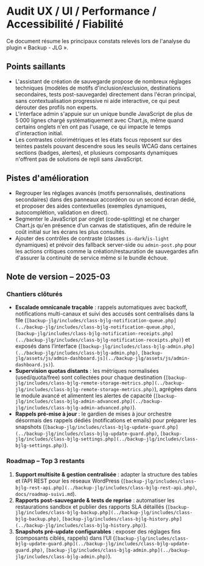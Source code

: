 # Audit UX / UI / Performance / Accessibilité / Fiabilité

Ce document résume les principaux constats relevés lors de l'analyse du plugin « Backup - JLG ».

## Points saillants

- L'assistant de création de sauvegarde propose de nombreux réglages techniques (modèles de motifs d'inclusion/exclusion, destinations secondaires, tests post-sauvegarde) directement dans l'écran principal, sans contextualisation progressive ni aide interactive, ce qui peut dérouter des profils non experts.
- L'interface admin s'appuie sur un unique bundle JavaScript de plus de 5 000 lignes chargé systématiquement avec Chart.js, même quand certains onglets n'en ont pas l'usage, ce qui impacte le temps d'interaction initial.
- Les contrastes colorimétriques et les états focus reposent sur des teintes pastels pouvant descendre sous les seuils WCAG dans certaines sections (badges, alertes), et plusieurs composants dynamiques n'offrent pas de solutions de repli sans JavaScript.

## Pistes d'amélioration

- Regrouper les réglages avancés (motifs personnalisés, destinations secondaires) dans des panneaux accordéon ou un second écran dédié, et proposer des aides contextuelles (exemples dynamiques, autocomplétion, validation en direct).
- Segmenter le JavaScript par onglet (code-splitting) et ne charger Chart.js qu'en présence d'un canvas de statistiques, afin de réduire le coût initial sur les écrans les plus consultés.
- Ajouter des contrôles de contraste (classes `is-dark`/`is-light` dynamiques) et prévoir des fallback server-side ou `admin-post.php` pour les actions critiques comme la création/restauration de sauvegardes afin d'assurer la continuité de service même si le bundle échoue.

## Note de version – 2025-03

### Chantiers clôturés
- **Escalade omnicanale traçable** : rappels automatiques avec backoff, notifications multi-canaux et suivi des accusés sont centralisés dans la file (`[backup-jlg/includes/class-bjlg-notification-queue.php](../backup-jlg/includes/class-bjlg-notification-queue.php)`, `[backup-jlg/includes/class-bjlg-notification-receipts.php](../backup-jlg/includes/class-bjlg-notification-receipts.php)`) et exposés dans l’interface (`[backup-jlg/includes/class-bjlg-admin.php](../backup-jlg/includes/class-bjlg-admin.php)`, `[backup-jlg/assets/js/admin-dashboard.js](../backup-jlg/assets/js/admin-dashboard.js)`).
- **Supervision quotas distants** : les métriques normalisées (used/quota/free) sont collectées pour chaque destination (`[backup-jlg/includes/class-bjlg-remote-storage-metrics.php](../backup-jlg/includes/class-bjlg-remote-storage-metrics.php)`), agrégées dans le module avancé et alimentent les alertes de capacité (`[backup-jlg/includes/class-bjlg-admin-advanced.php](../backup-jlg/includes/class-bjlg-admin-advanced.php)`).
- **Rappels pré-mise à jour** : le gardien de mises à jour orchestre désormais des rappels dédiés (notifications et emails) pour préparer les snapshots (`[backup-jlg/includes/class-bjlg-update-guard.php](../backup-jlg/includes/class-bjlg-update-guard.php)`, `[backup-jlg/includes/class-bjlg-settings.php](../backup-jlg/includes/class-bjlg-settings.php)`).

### Roadmap – Top 3 restants
1. **Support multisite & gestion centralisée** : adapter la structure des tables et l’API REST pour les réseaux WordPress (`[backup-jlg/includes/class-bjlg-rest-api.php](../backup-jlg/includes/class-bjlg-rest-api.php)`, `docs/roadmap-suivi.md`).
2. **Rapports post-sauvegarde & tests de reprise** : automatiser les restaurations sandbox et publier des rapports SLA détaillés (`[backup-jlg/includes/class-bjlg-backup.php](../backup-jlg/includes/class-bjlg-backup.php)`, `[backup-jlg/includes/class-bjlg-history.php](../backup-jlg/includes/class-bjlg-history.php)`).
3. **Snapshots pré-update configurables** : exposer des réglages fins (composants ciblés, rappels) dans l’UI (`[backup-jlg/includes/class-bjlg-update-guard.php](../backup-jlg/includes/class-bjlg-update-guard.php)`, `[backup-jlg/includes/class-bjlg-admin.php](../backup-jlg/includes/class-bjlg-admin.php)`).
